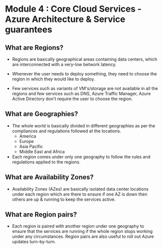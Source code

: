 # Module 4 : Core Cloud Services - Azure Architecture & Service guarantees

## What are Regions?

- Regions are basically geographical areas containing data centers, which are interconnected with a very-low betwork latency. 

- Whenever the user needs to deploy something, they need to choose the region in which they would like to deploy. 

- Few services such as variants of VM's/storage are not available in all the regions and few services such as DNS, Azure Traffic Manager, Azure Active Directory don't require the user to choose the region.

## What are Geographies?

- The whole world is basically divided in different geographies as per the compliances and regulations followed at the locations. 
    - America
    - Europe
    - Asia Pacific
    - Middle East and Africa
- Each region comes under only one geography to follow the rules and regulations applied to the regions. 

## What are Availability Zones?

- Availability Zones (AZes) are basically isolated data center locations under each region which are there to ensure if one AZ is down then others are up & running to keep the services active.


## What are Region pairs?

- Each region is paired with another region under one geography to ensure that the services are running if the whole region stops working under any circumstances. Region pairs are also useful to roll out Azure updates turn-by-turn.  